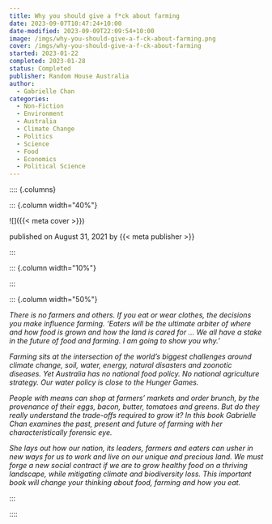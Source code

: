 ```yaml
---
title: Why you should give a f*ck about farming
date: 2023-09-07T10:47:24+10:00
date-modified: 2023-09-09T22:09:54+10:00
image: /imgs/why-you-should-give-a-f-ck-about-farming.png
cover: /imgs/why-you-should-give-a-f-ck-about-farming
started: 2023-01-22
completed: 2023-01-28
status: Completed
publisher: Random House Australia
author:
  - Gabrielle Chan
categories:
  - Non-Fiction
  - Environment
  - Australia
  - Climate Change
  - Politics
  - Science
  - Food
  - Economics
  - Political Science
---
```


:::: {.columns}

::: {.column width="40%"}

![]({{< meta cover >}})

published on August 31, 2021 by {{< meta publisher >}}

:::

::: {.column width="10%"}
<!-- empty column to create gap -->
:::

::: {.column width="50%"}

_There is no farmers and others. If you eat or wear clothes, the decisions you make influence farming. ‘Eaters will be the ultimate arbiter of where and how food is grown and how the land is cared for ... We all have a stake in the future of food and farming. I am going to show you why.’_

_Farming sits at the intersection of the world’s biggest challenges around climate change, soil, water, energy, natural disasters and zoonotic diseases. Yet Australia has no national food policy. No national agriculture strategy. Our water policy is close to the Hunger Games._

_People with means can shop at farmers’ markets and order brunch, by the provenance of their eggs, bacon, butter, tomatoes and greens. But do they really understand the trade-offs required to grow it? In this book Gabrielle Chan examines the past, present and future of farming with her characteristically forensic eye._

_She lays out how our nation, its leaders, farmers and eaters can usher in new ways for us to work and live on our unique and precious land. We must forge a new social contract if we are to grow healthy food on a thriving landscape, while mitigating climate and biodiversity loss. This important book will change your thinking about food, farming and how you eat._

:::

::::
